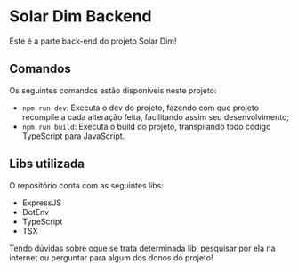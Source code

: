 # Solar Dim Backend

Este é a parte back-end do projeto Solar Dim!

## Comandos

Os seguintes comandos estão disponíveis neste projeto:

- `npm run dev`: Executa o dev do projeto, fazendo com que projeto recompile a cada alteração feita, facilitando assim seu desenvolvimento;
- `npm run build`: Executa o build do projeto, transpilando todo código TypeScript para JavaScript.

## Libs utilizada

O repositório conta com as seguintes libs:

- ExpressJS
- DotEnv
- TypeScript
- TSX

Tendo dúvidas sobre oque se trata determinada lib, pesquisar por ela na internet ou perguntar para algum dos donos do projeto!

